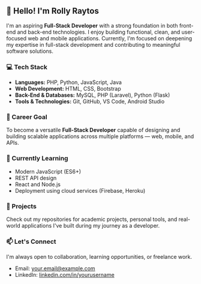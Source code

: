 ## 👋 Hello! I'm Rolly Raytos

I'm an aspiring **Full-Stack Developer** with a strong foundation in both front-end and back-end technologies. I enjoy building functional, clean, and user-focused web and mobile applications. Currently, I'm focused on deepening my expertise in full-stack development and contributing to meaningful software solutions.

### 💻 Tech Stack
- **Languages:** PHP, Python, JavaScript, Java
- **Web Development:** HTML, CSS, Bootstrap
- **Back-End & Databases:** MySQL, PHP (Laravel), Python (Flask)
- **Tools & Technologies:** Git, GitHub, VS Code, Android Studio

### 🎯 Career Goal
To become a versatile **Full-Stack Developer** capable of designing and building scalable applications across multiple platforms — web, mobile, and APIs.

### 🧠 Currently Learning
- Modern JavaScript (ES6+)
- REST API design
- React and Node.js
- Deployment using cloud services (Firebase, Heroku)

### 🚀 Projects
Check out my repositories for academic projects, personal tools, and real-world applications I've built during my journey as a developer.

### 📫 Let's Connect
I'm always open to collaboration, learning opportunities, or freelance work.
- Email: [your.email@example.com](mailto:your.email@example.com)
- LinkedIn: [linkedin.com/in/yourusername](https://linkedin.com/in/yourusername)
